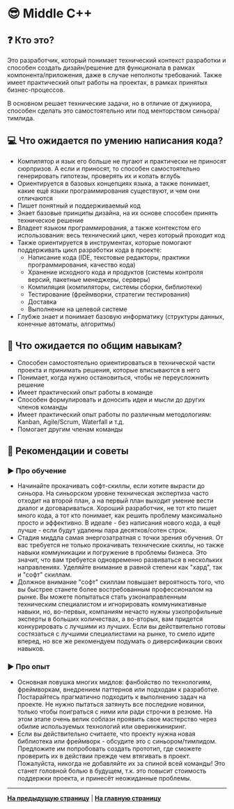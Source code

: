 # :sunglasses: Middle C++

## :question: Кто это?

Это разработчик, который понимает технический контекст разработки и способен создать дизайн/решение для функционала в рамках компонента/приложения, даже в случае неполноты требований. Также имеет практический опыт работы на проектах, в рамках принятых бизнес-процессов.

В основном решает технические задачи, но в отличие от джуниора, способен сделать это самостоятельно или под менторством синьора/тимлида.

## :computer: Что ожидается по умению написания кода?

- Компилятор и язык его больше не пугают и практически не приносят сюрпризов. А если и приносят, то способен самостоятельно генерировать гипотезы, проверять их и копать вглубь
- Ориентируется в базовых концепциях языка, а также понимает, какие ещё языки программирования существуют, и чем они отличаются
- Пишет понятный и поддерживаемый код
- Знает базовые принципы дизайна, на их основе способен принять техническое решение
- Владеет языком программирования, а также контекстом его использования: весь технический цикл, через который проходит код 
- Также ориентируется в инструментах, которые помогают поддерживать цикл разработки кода в проекте:
    - Написание кода (IDE, текстовые редакторы, практики программирования, качество кода)
    - Хранение исходного кода и продуктов (системы контроля версий, пакетные менеджеры, серверы)
    - Компиляция (компиляторы, системы сборки, библиотеки)
    - Тестирование (фреймворки, стратегии тестирования)
    - Доставка
    - Выполнение на целевой системе
- Глубже знает и понимает базовую информатику (структуры данных, конечные автоматы, алгоритмы)

## :bust_in_silhouette: Что ожидается по общим навыкам?

- Способен самостоятельно ориентироваться в технической части проекта и принимать решения, которые вписываются в него
- Понимает, когда нужно остановиться, чтобы не переусложнить решение
- Имеет практический опыт работы в команде
- Способен формулировать и доносить идеи и мысли до других членов команды
- Имеет практический опыт работы по различным методологиям: Kanban, Agile/Scrum, Waterfall и т.д.
- Помогает другим членам команды

## :eyes: Рекомендации и советы

### :arrow_forward: Про обучение
- Начинайте прокачивать софт-скиллы, если хотите вырасти до синьора. На синьорском уровне техническая экспертиза часто отходит на второй план, а на первый план выходит умение вести диалог и договариваться. Хороший разработчик, не тот кто пишет много кода, а тот кто понимает, как решить проблему максимально просто и эффективно. В идеале - без написания нового кода, а ещё лучше - если будут удалены пара десятков/сотен строк.
- Стадия миддла самая энергозатратная с точки зрения обучения. От вас требуется не только прокачивать технические скиллы, но также навыки коммуникации и погружение в проблемы бизнеса. Это значит, что вам требуется одновременно развиваться в нескольких направлениях. Уделяйте внимание в равной степени как "хард", так и "софт" скиллам.
- Должное внимание "софт" скиллам повышает вероятность того, что вы быстрее станете более востребованным профессионалом на рынке. Вы можете попытаться стать узконаправленным техническим специалистом и игнорировать коммуникативные навыки, но, во-первых, компаниям нечасто нужны узкопрофильные эксперты в больших количествах, а во-вторых, вам придется конкурировать с лучшими из лучших. Если вы действительно готовы состязаться с лучшими специалистами на рынке, то смело идите вперед, но все же рекомендуем подумать о диверсификации своих навыков.


### :arrow_forward: Про опыт
- Основная ловушка многих мидлов: фанбойство по технологиям, фреймворкам, внедрением паттернов или подходам к разработке. Постарайтесь прагматично подходить к выполнению задач на проекте. Не нужно пытаться затянуть все последние новинки, только чтобы поиграться с ними или ради строчки в резюме. На этом этапе очень велик соблазн проявить свое мастерство через обилие используемых технологий или оверинжиниринг.
- Если вы действительно считаете, что проекту нужна новая библиотека или фреймворк - обсудите это с синьором/тимлидом. Предложите им попробовать создать прототип, где сможете проверить их в действии прежде чем втягивать в проект. Пожалуйста, никогда не добавляйте их за спиной всей команды! Это станет головной болью в будущем, т.к. это повысит стоимость поддержки проекта, и принесёт неожиданные проблемы.

---

[**На предыдущую страницу**](Overview.md) | [**На главную страницу**](../README.md)
